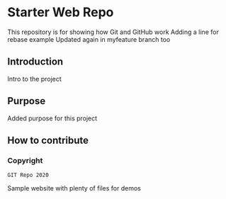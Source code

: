 # Starter Web Repo

This repository is for showing how Git and GitHub work
Adding a line for rebase example
Updated again in myfeature branch too

## Introduction
   Intro to the project

## Purpose
   Added purpose for this project

##  How to contribute

### Copyright
    GIT Repo 2020

Sample website with plenty of files for demos

